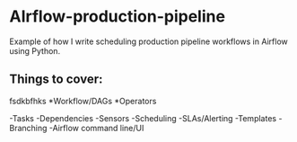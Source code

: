 # AIrflow-production-pipeline
Example of how I write scheduling production pipeline workflows in Airflow using Python.
## Things to cover:
fsdkbfhks
*Workflow/DAGs
*Operators

-Tasks
-Dependencies
-Sensors
-Scheduling
-SLAs/Alerting
-Templates
-Branching
-Airflow command line/UI

